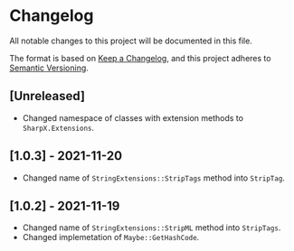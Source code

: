 # Changelog

All notable changes to this project will be documented in this file.

The format is based on [Keep a Changelog](https://keepachangelog.com/en/1.0.0/),
and this project adheres to [Semantic Versioning](https://semver.org/spec/v2.0.0.html).

## [Unreleased]

- Changed namespace of classes with extension methods to `SharpX.Extensions`.

## [1.0.3] - 2021-11-20

- Changed name of `StringExtensions::StripTags` method into `StripTag`.

## [1.0.2] - 2021-11-19

- Changed name of `StringExtensions::StripML` method into `StripTags`.
- Changed implemetation of `Maybe::GetHashCode`.
